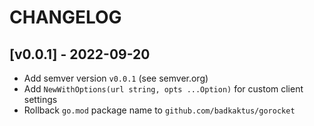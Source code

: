 # CHANGELOG

## [v0.0.1] - 2022-09-20

- Add semver version `v0.0.1` (see semver.org)
- Add `NewWithOptions(url string, opts ...Option)` for custom client settings
- Rollback `go.mod` package name to `github.com/badkaktus/gorocket`